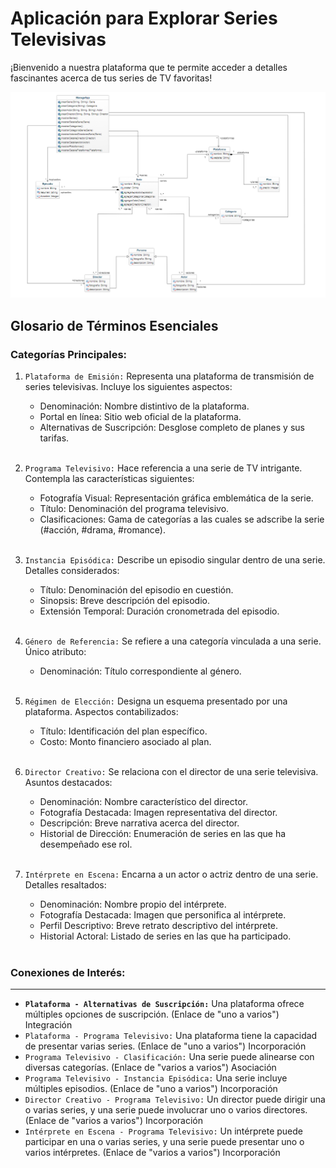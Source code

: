 # Aplicación para Explorar Series Televisivas

¡Bienvenido a nuestra plataforma que te permite acceder a detalles fascinantes acerca de tus series de TV favoritas!

![Esquema](./resources/Diagrama.png)

## Glosario de Términos Esenciales

### Categorías Principales:

1. `Plataforma de Emisión:` Representa una plataforma de transmisión de series televisivas. Incluye los siguientes aspectos:

   + Denominación: Nombre distintivo de la plataforma.
   + Portal en línea: Sitio web oficial de la plataforma.
   + Alternativas de Suscripción: Desglose completo de planes y sus tarifas.

   <br>

2. `Programa Televisivo:` Hace referencia a una serie de TV intrigante. Contempla las características siguientes:

   + Fotografía Visual: Representación gráfica emblemática de la serie.
   + Título: Denominación del programa televisivo.
   + Clasificaciones: Gama de categorías a las cuales se adscribe la serie (#acción, #drama, #romance).

   <br>
   
3. `Instancia Episódica:` Describe un episodio singular dentro de una serie. Detalles considerados:

   + Título: Denominación del episodio en cuestión.
   + Sinopsis: Breve descripción del episodio.
   + Extensión Temporal: Duración cronometrada del episodio.

   <br>

4. `Género de Referencia:` Se refiere a una categoría vinculada a una serie. Único atributo:

   + Denominación: Título correspondiente al género.

   <br>

5. `Régimen de Elección:` Designa un esquema presentado por una plataforma. Aspectos contabilizados:

   + Título: Identificación del plan específico.
   + Costo: Monto financiero asociado al plan.

   <br>

6. `Director Creativo:` Se relaciona con el director de una serie televisiva. Asuntos destacados:

   + Denominación: Nombre característico del director.
   + Fotografía Destacada: Imagen representativa del director.
   + Descripción: Breve narrativa acerca del director.
   + Historial de Dirección: Enumeración de series en las que ha desempeñado ese rol.

   <br>

7. `Intérprete en Escena:` Encarna a un actor o actriz dentro de una serie. Detalles resaltados:

   + Denominación: Nombre propio del intérprete.
   + Fotografía Destacada: Imagen que personifica al intérprete.
   + Perfil Descriptivo: Breve retrato descriptivo del intérprete.
   + Historial Actoral: Listado de series en las que ha participado.

   <br>

### Conexiones de Interés:

---

+ **`Plataforma - Alternativas de Suscripción:`** Una plataforma ofrece múltiples opciones de suscripción. (Enlace de "uno a varios") Integración
+ `Plataforma - Programa Televisivo:` Una plataforma tiene la capacidad de presentar varias series. (Enlace de "uno a varios") Incorporación
+ `Programa Televisivo - Clasificación:` Una serie puede alinearse con diversas categorías. (Enlace de "varios a varios") Asociación
+ `Programa Televisivo - Instancia Episódica:` Una serie incluye múltiples episodios. (Enlace de "uno a varios") Incorporación
+ `Director Creativo - Programa Televisivo:` Un director puede dirigir una o varias series, y una serie puede involucrar uno o varios directores. (Enlace de "varios a varios") Incorporación
+ `Intérprete en Escena - Programa Televisivo:` Un intérprete puede participar en una o varias series, y una serie puede presentar uno o varios intérpretes. (Enlace de "varios a varios") Incorporación
